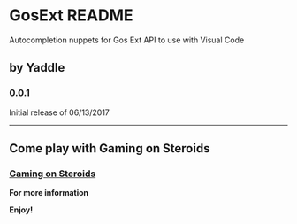 # GosExt README

Autocompletion nuppets for Gos Ext API to use with Visual Code

## by Yaddle


### 0.0.1

Initial release of 06/13/2017


-----------------------------------------------------------------------------------------------------------

## Come play with Gaming on Steroids

### [Gaming on Steroids](http://http://gamingonsteroids.com/)
**For more information**


**Enjoy!**